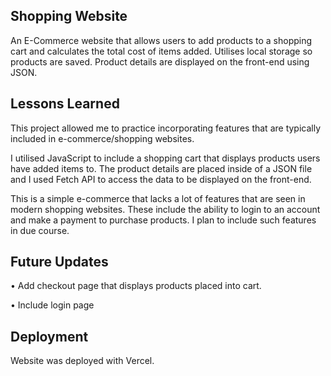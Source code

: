 ## Shopping Website

An E-Commerce website that allows users to add products to a shopping cart and calculates the total cost of items added. Utilises local storage so products are saved. Product details are displayed on the front-end using JSON.

## Lessons Learned

This project allowed me to practice incorporating features that are typically included in e-commerce/shopping websites.

I utilised JavaScript to include a shopping cart that displays products users have added items to. The product details are placed inside of
a JSON file and I used Fetch API to access the data to be displayed on the front-end.

This is a simple e-commerce that lacks a lot of features that are seen in modern shopping websites. These include the ability to login to an account and make
a payment to purchase products. I plan to include such features in due course.

## Future Updates

• Add checkout page that displays products placed into cart.

• Include login page

## Deployment

Website was deployed with Vercel.
